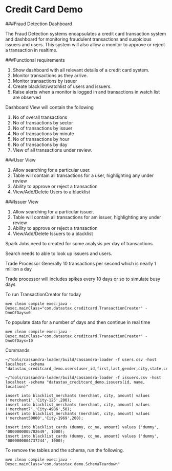 Credit Card Demo
====================

###Fraud Detection Dashboard

The Fraud Detection systems encapsulates a credit card transaction system and dashboard for monitoring fraudulent transactions and suspicious issuers and users. This system will also allow a monitor to approve or reject a transaction in realtime.


###Functional requirements

1. Show dashboard with all relevant details of a credit card system.
2. Monitor transactions as they arrive.
3. Monitor transactions by issuer 
4. Create blacklist/watchlist of users and issuers.
5. Raise alerts when a monitor is logged in and transactions in watch list are observed

Dashboard View will contain the following
 
1. No of overall transactions
2. No of transactions by sector
3. No of transactions by issuer
4. No of transactions by minute 
5. No of transactions by hour
6. No of transactions by day
7. View of all transactions under review.

###User View 
1. Allow searching for a particular user. 
2. Table will contain all transactions for a user, 	highlighting any under review
3. Ability to approve or reject a transaction
4. View/Add/Delete Users to a blacklist

###Issuer View
1. Allow searching for a particular issuer.
2. Table will contain all transactions for am issuer, highlighting any under review
3. Ability to approve or reject a transaction
4. View/Add/Delete Issuers to a blacklist

Spark Jobs need to created for some analysis per day of transactions.

Search needs to able to look up issuers and users.

Trade Processor
Generally 10 transactions per second which is nearly 1 million a day

Trade processor will includes spikes every 10 days or so to simulate busy days

To run TransactionCreator for today

	mvn clean compile exec:java -Dexec.mainClass="com.datastax.creditcard.TransactionCreator" -DnoOfDays=0
	
To populate data for a number of days and then continue in real time 

	mvn clean compile exec:java -Dexec.mainClass="com.datastax.creditcard.TransactionCreator" -DnoOfDays=10	


Commands

	~/Tools/cassandra-loader/build/cassandra-loader -f users.csv -host localhost -schema "datastax_creditcard_demo.users(user_id,first,last,gender,city,state,cc_no)"

	~/Tools/cassandra-loader/build/cassandra-loader -f issuers.csv -host localhost -schema "datastax_creditcard_demo.issuers(id, name, location)"

``` cql
insert into blacklist_merchants (merchant, city, amount) values ('merchant1','City-125',200); 
insert into blacklist_merchants (merchant, city, amount) values ('merchant7','City-4986',50);
insert into blacklist_merchants (merchant, city, amount) values ('merchant50000','City-1969',200);

insert into blacklist_cards (dummy, cc_no, amount) values ('dummy', '0000000005702649', 1000);
insert into blacklist_cards (dummy, cc_no, amount) values ('dummy', '0000000004737244', 1000);
```
	
To remove the tables and the schema, run the following.

    mvn clean compile exec:java -Dexec.mainClass="com.datastax.demo.SchemaTeardown"
    
    